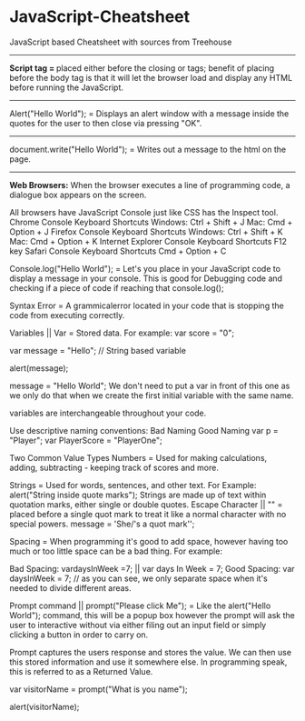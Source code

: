 # JavaScript-Cheatsheet
JavaScript based Cheatsheet with sources from Treehouse

---

**Script tag = <script src="script.js"></script>**
placed either before the closing </head> or </body> tags; benefit of placing before the body tag is that it will let the browser load and display any HTML before running the JavaScript.

---

Alert("Hello World"); = Displays an alert window with a message inside the quotes for the user to then close via pressing "OK". 

---

document.write("Hello World"); = Writes out a message to the html on the page.

----

**Web Browsers:**
When the browser executes a line of programming code, a dialogue box appears on the screen. 

All browsers have JavaScript Console just like CSS has the Inspect tool. 
Chrome Console Keyboard Shortcuts
Windows: Ctrl + Shift + J
Mac: Cmd + Option + J
Firefox Console Keyboard Shortcuts
Windows: Ctrl + Shift + K
Mac: Cmd + Option + K
Internet Explorer Console Keyboard Shortcuts
F12 key
Safari Console Keyboard Shortcuts
Cmd + Option + C


Console.log("Hello World"); = Let's you place in your JavaScript code to display a message in your console. This is good for Debugging code and checking if a piece of code if reaching that console.log();


Syntax Error = A grammicalerror located in your code that is stopping the code from executing correctly.


Variables || Var = Stored data.  For example: var score = "0";

var message = "Hello";  // String based variable

alert(message);

message = "Hello World";  We don't need to put a var in front of this one as we only do that when we create the first initial variable with the same name. 

variables are interchangeable throughout your code. 

Use descriptive naming conventions: 
Bad Naming                    Good Naming
 var p = "Player";               var PlayerScore = "PlayerOne";


Two Common Value Types
Numbers = Used for making calculations, adding, subtracting - keeping track of scores and more. 

Strings = Used for words, sentences, and other text. For Example: alert("String inside quote marks");
Strings are made up of text within quotation marks, either single or double quotes. 
Escape Character || "\" = placed before a single quot mark to treat it like a normal character with no special powers.
message = 'She/'s a quot mark'';


Spacing = When programming it's good to add space, however having too much or too little space can be a bad thing. For example: 

Bad Spacing: vardaysInWeek =7; || var     days     In     Week =      7;
Good Spacing: var daysInWeek = 7;  // as you can see, we only separate space when it's needed to divide different areas.


Prompt command || prompt("Please click Me"); = Like the alert("Hello World"); command, this will be a popup box however the prompt will ask the user to interactive without via either filing out an input field or simply clicking a button in order to carry on. 

Prompt captures the users response and stores the value. We can then use this stored information and use it somewhere else. In programming speak, this is referred to as a Returned Value. 

var visitorName = prompt("What is you name");        

alert(visitorName);



